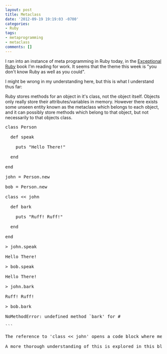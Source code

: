 ```yaml
---
layout: post
title: Metaclass
date: '2012-09-19 19:19:03 -0700'
categories:
- Ruby
tags:
- metaprogramming
- metaclass
comments: []
---
```

I ran into an instance of meta programming in Ruby today, in the <a href="http://exceptionalruby.com/" target="_blank">Exceptional Ruby</a> book I'm reading for work. It seems that the theme this week is "you don't know Ruby as well as you could".

I might be wrong in my understanding here, but this is what I understand thus far:

Ruby stores methods for an object in it's class, not the object itself. Objects only really store their attributes/variables in memory. However there exists some unseen entity known as the metaclass which belongs to each object, and it can possibly store methods which belong to that object, but not necessarily to that objects class.

<pre class="brush:rails">class Person

  def speak

    puts "Hello There!"

  end

end

john = Person.new

bob = Person.new

class << john

  def bark

    puts "Ruff! Ruff!"

  end

end

> john.speak

Hello There!

> bob.speak

Hello There!

> john.bark

Ruff! Ruff!

> bob.bark

NoMethodError: undefined method `bark' for #

```

The reference to 'class << john' opens a code block where methods are defined in the metaclass for 'john', and not the 'Person' class.

A more thorough understanding of this is explored in this blog post - <a href="http://yehudakatz.com/2009/11/15/metaprogramming-in-ruby-its-all-about-the-self/" target="_blank">Metaprogramming in Ruby: It&rsquo;s All About the Self</a>

